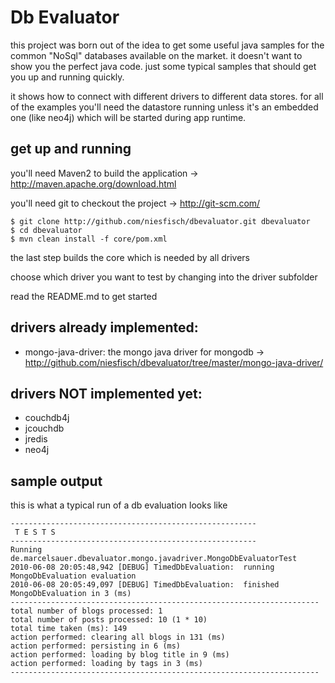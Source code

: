 # Db Evaluator

this project was born out of the idea to get some useful java samples for the common "NoSql" databases
available on the market. it doesn't want to show you the perfect java code. just some typical samples
that should get you up and running quickly.

it shows how to connect with different drivers to different data stores. for all of the examples you'll
need the datastore running unless it's an embedded one (like  neo4j) which will be started during app runtime.

## get up and running
 
you'll need Maven2 to build the application -> <http://maven.apache.org/download.html>

you'll need git to checkout the project -> <http://git-scm.com/>

    $ git clone http://github.com/niesfisch/dbevaluator.git dbevaluator
    $ cd dbevaluator 
    $ mvn clean install -f core/pom.xml

the last step builds the core which is needed by all drivers

choose which driver you want to test by changing into the driver subfolder 

read the README.md to get started

## drivers already implemented:

* mongo-java-driver: the mongo java driver for mongodb -> <http://github.com/niesfisch/dbevaluator/tree/master/mongo-java-driver/>

## drivers NOT implemented yet:

* couchdb4j
* jcouchdb
* jredis
* neo4j

## sample output

this is what a typical run of a db evaluation looks like

    -------------------------------------------------------  
     T E S T S  
    -------------------------------------------------------  
    Running de.marcelsauer.dbevaluator.mongo.javadriver.MongoDbEvaluatorTest  
    2010-06-08 20:05:48,942 [DEBUG] TimedDbEvaluation:  running MongoDbEvaluation evaluation  
    2010-06-08 20:05:49,097 [DEBUG] TimedDbEvaluation:  finished  MongoDbEvaluation in 3 (ms)  
    ---------------------------------------------------------------------  
    total number of blogs processed: 1  
    total number of posts processed: 10 (1 * 10)  
    total time taken (ms): 149  
    action performed: clearing all blogs in 131 (ms)  
    action performed: persisting in 6 (ms)  
    action performed: loading by blog title in 9 (ms)  
    action performed: loading by tags in 3 (ms)  
    ---------------------------------------------------------------------  

